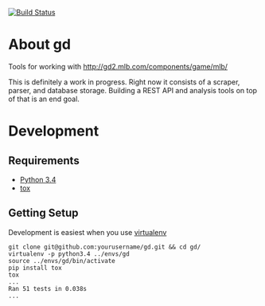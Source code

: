 [![Build Status](https://travis-ci.org/briancurtin/gd.svg?branch=master)](https://travis-ci.org/briancurtin/gd)

# About gd

Tools for working with http://gd2.mlb.com/components/game/mlb/

This is definitely a work in progress. Right now it consists of a scraper,
parser, and database storage. Building a REST API and analysis tools on
top of that is an end goal.

# Development

## Requirements

* [Python 3.4](https://www.python.org/download/releases/3.4.0)
* [tox](http://tox.readthedocs.org/en/latest/)

## Getting Setup

Development is easiest when you use
[virtualenv](http://www.virtualenv.org/en/latest/)

```
git clone git@github.com:yourusername/gd.git && cd gd/
virtualenv -p python3.4 ../envs/gd
source ../envs/gd/bin/activate
pip install tox
tox
...
Ran 51 tests in 0.038s
...
```
